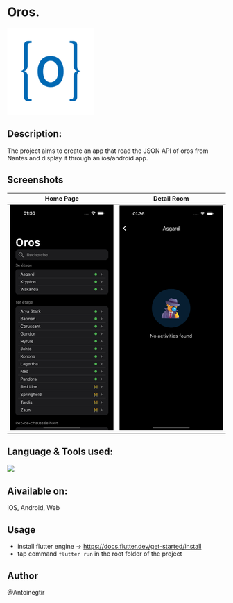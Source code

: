 # Oros.

<img height="200" src="assets/logo.png"></img>


## Description:

The project aims to create an app that read the JSON API of oros from Nantes and display it through an ios/android app.

## Screenshots

Home Page               |  Detail Room
:-------------------------:|:-------------------------:
![](assets/home.png)|![](assets/room.png)|

## Language & Tools used:

<img src="https://skillicons.dev/icons?i=flutter,dart"/>

## Aivailable on:
iOS, Android, Web

## Usage

- install flutter engine -> https://docs.flutter.dev/get-started/install
- tap command `flutter run` in the root folder of the project

## Author

@Antoinegtir
